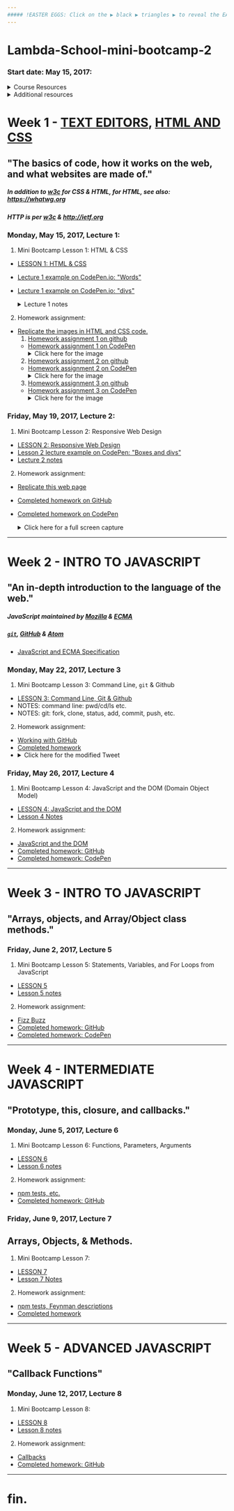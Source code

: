 ```yaml
---
##### !EASTER EGGS: Click on the ▶︎ black ▶︎ triangles ▶︎ to reveal the EASTER EGGS!
---
```


# Lambda-School-mini-bootcamp-2

### **Start date: May 15, 2017:**

<details><summary>Course Resources</summary><p>

- https://lambdaschool.com/mini-bootcamp/
- [Slack channel](https://lambdaschool.slack.com)
- [Lesson archive](https://lambdaschool.com/mini-bootcamp/archive)

---

- [My Codepen](https://codepen.io/mixelpix/)
- [My Github](https://github.com/mixelpixel)
  - GitHub page hosting: https://pages.github.com
- [Lambda University](http://www.lambdauniversity.com)
- [mini Python Bootcamp](http://lambdaschool.com/mini-bootcamp/python)
  - [Pre-coursework](https://lambdaschool.teachable.com/p/pre-bootcamp/)
  - [miniBootcamp #1 (HTTP, Python, Flask, JavaScript)](https://docs.google.com/document/d/1qH-AbzE5h1tuAUPlGb6NbDujBJJy-k-WN-2xZ-8cV28/edit#heading=h.t89roya3gxli)
- [mini JavaScript Bootcamp](http://lambdaschool.com/mini-bootcamp/javascript)

</p></details>

<details><summary>Additional resources</summary><p>

- **Web Browsers:**
  - ["How browsers work internally" by Tali Garsiel (~30min)](https://vimeo.com/44182484)
  - ["How Browsers Work: Behind the scenes of modern web browsers" by By Tali Garsiel and Paul Irish](https://www.html5rocks.com/en/tutorials/internals/howbrowserswork/)
- **HTML 5:**
  - [HTML5 Tutorial & SEO considerations](http://www.html-5-tutorial.com/)
- **`git` & GitHub tutorials:**
  - https://try.github.io/
  - http://learngitbranching.js.org
  - http://ohshitgit.com
- **Text Encoding and Unicode:**

  - [The Absolute Minimum Every Software Developer Absolutely, Positively Must Know About Unicode and Character Sets (No Excuses!)](https://www.joelonsoftware.com/2003/10/08/the-absolute-minimum-every-software-developer-absolutely-positively-must-know-about-unicode-and-character-sets-no-excuses/)
    - http://www.unicode.org
    - put the `<meta charset = 'utf-8'>` head tag FIRST!
  - [What Every Programmer Absolutely, Positively Needs To Know About Encodings And Character Sets To Work With Text](http://kunststube.net/encoding/)

    - Encoding vs. Unicode "Code Points":
      > _"Unicode first and foremost defines a table of code points for characters. That's a fancy way of saying "65 stands for A, 66 stands for B and 9,731 stands for ☃" (seriously, it does). How these code points are actually encoded into bits is a different topic." ... "Characters are referred to by their "Unicode code point". Unicode code points are written in hexadecimal (to keep the numbers shorter), preceded by a "U+" (that's just what they do, it has no other meaning than "this is a Unicode code point")."_

  - [The Great Escapism (Or: What You Need To Know To Work With Text Within Text)](http://kunststube.net/escapism/)
  - [Handling Unicode Front To Back In A Web App](http://kunststube.net/frontback/)

</p></details>

# Week 1 - [TEXT EDITORS](https://atom.io), [HTML AND CSS](https://www.w3.org/standards/webdesign/htmlcss)

## **"The basics of code, how it works on the web, and what websites are made of."**

##### In addition to [w3c](https://www.w3.org) for CSS & HTML, for HTML, see also: https://whatwg.org

##### HTTP is per [w3c](https://www.w3.org) & http://ietf.org

### Monday, May 15, 2017, Lecture 1:

1. Mini Bootcamp Lesson 1: HTML & CSS

- [LESSON 1: HTML & CSS](https://youtu.be/nLs9I8MRbO0)
- [Lecture 1 example on CodePen.io: "Words"](https://codepen.io/mixelpix/pen/PmxXov)
- [Lecture 1 example on CodePen.io: "divs"](https://codepen.io/mixelpix/pen/XRyoJg)
  <details><summary>Lecture 1 notes</summary><ul>
    <li>
      <a href="https://youtu.be/nLs9I8MRbO0?t=12m">Lecture 1 starts@ ~12min</a><br>
      There's good information in the first twelve minutes, don't skip it.
    </li>

    <h2>HTML</h2>
    <li>
      <a href="https://justinjackson.ca/words.html">Words</a>
    </li>
    <li>
      Declaring the type of document: &lt;!DOCTYPE html&gt;<br>
      html = Hyper-Text Markup Language<br>
      HTML consists of matching &lt;tag_type&gt; openings and &lt;/tag_type&gt; closings.<br>
      Whatever is inside the open/close tag set belongs to that tag area.<br>
      I.e. &lt;open&gt; tag_area &lt;close&gt;<br>
      To declare a closing, the tag type is prepended with a forward slash: /<br>
      I.e. &lt;tag_type&gt; tag_area &lt;/tag_type&gt;<br>
      E.g. &lt;html&gt; html_area &lt;/html&gt;<br>
      HTML involves "nesting" tags inside each other per sections, containers, divisions, etc. E.g.<br><b>
      &lt;!DOCTYPE html&gt;&lt;html&gt;&lt;head&gt;...&lt;/head&gt;&lt;body&gt;...&lt;/body&gt;&lt;/html&gt;</b>
    </li>
    <li>
      &lt;html lang="en"&gt;...&lt;/html&gt;<br>
      per <a href="https://www.w3.org/International/questions/qa-html-language-declarations">w3.org: language declaration</a><br>
      <i>"Always use a language attribute on the html element. This is inherited by all other elements, and so will set a default language for the text in the document head element."</i><br>
    </li>
    <li>Basic html document layout:<br><ol>
      <li>&lt;!DOCTYPE html&gt; - doc. type declaration,</li>
      <li>&lt;html&gt; &lt;/html&gt; - html container</li>
      <li>&lt;head&gt; &lt;/head&gt; contains meta-info mostly for the browser,</li>
      <li>&lt;body&gt; &lt;/body&gt; is the actual body of the page</li></ol>
    <li>Title and meta info in head<br>
      Title tag determines browser tab text.<br>
      &lt;html&gt; &lt;head&gt; &lt;title&gt;Browser Tab Text&lt;/title&gt; &lt;/head&gt; &lt;body&gt; &lt;/body&gt; &lt;/html&gt;
    </li>
    <li>body contains what you see</li>
    <li>
      image tags (and some other tags) don't need to be closed<br>
      &lt;img src="url_goes_here"&gt;<br>
      ...& it makes NO difference, but you <i>can</i> use a closing tag:<br>
      &lt;img src="url_goes_here"/&gt;
    </li>
    <li>anchor tags for links, p tags for paragraphs, h# for headers, etc...</li>
    <li>Whitespace is pretty much ignored; however, whitepsaces (and tabs) can make things much more "human-readable"</li>
    <li>html comments are ignored by the html parser:<br>
    &lt;!-- <i>comments go here</i> --&gt;<br>
    &lt;!--<br><i>
    comments<br>
    can<br>
    also<br>
    be<br>
    across<br>
    multiple<br>
    lines<br>
    --&gt;</i>
    </li>

    <h2>CSS</h2>
    <li>CSS = Cascading Style Sheet</li>
    <li>
      CSS link syntax in the html file (tells the html doc where to find the corresponding css file)<br>
      &lt;html&gt; &lt;head&gt; &lt;title&gt;Browser Tab Text&lt;/title&gt; <b>&lt;link to CSS file&gt;</b> &lt;/head&gt; &lt;body&gt; &lt;/body&gt; &lt;/html&gt;<br>
      e.g. &lt;link rel="stylesheet" type="text/css" <b>href="homework.css"</b>&gt;
    </li>
    <li>convention is to put .css in the same directory as the .html, but it can be put in any directory so long as the "link href="" points to its location</li>
    <li>per <a href="https://www.w3schools.com/tags/tag_link.asp">w3schools.com: CSS link syntax</a>
    <li>
      HTML "super power": use the browser element inspector to see how web pages are constructed with html and css!<br>
      e.g. to find a hexadecimal color code (e.g. #4CAF50)
    </li>
    <li>
      Basic CSS syntax:<br>
      <b>tag_type {<br>
      &nbsp;&nbsp;&nbsp;&nbsp;declaration: specification;<br>
      &nbsp;&nbsp;&nbsp;&nbsp;...<br>
      }</b><br>
    </li>
    <li>
      more CSS syntax:<ul>
      <li>classes are prepended with a period, i.e. <b>.class_name{...}</b> e.g.,<br>
      <b>.some_class_name{...}</b> in the CSS file, and,<br>
      <b>&lt;html_tag class="some_class_name"&gt;...&lt;/html_tag&gt;</b> in the HTML file.</li>
      <li>id's are prepended with a has, i.e. <b>#id_name{...}</b> e.g.,<br>
      <b>#some_id_name{...}</b> in the CSS file, and,<br>
      <b>&lt;html_tag id="some_id_name"&gt;...&lt;/html_tag&gt;</b> in the HTML file.</ul>
    </li>
    <li>
      ID vs CLASS:<ul>
        <li>ID's are UNIQUE to a single instance</li><ul>
          <li>Each element can have only one ID</li>
          <li>Each page can have only one element with that ID</li></ul>
        <li>CLASSes are used to group element</li><ul>
          <li>You can use the same class on multiple elements.</li>
          <li>You can use multiple classes on the same element.</li></ul>
        </ul>
      More id vs class per <a href="https://css-tricks.com/the-difference-between-id-and-class/">CSS-Tricks.com</a> and <a href="http://stackoverflow.com/q/84378/5225057">stack question/answer</a>
    </li>
    <li>
    CSS order of precedence: most exact vs top to bottom cascade (vs importance)<ol>
      <li>Importance</li>
      <li>Specificity</li>
      <li>Source Order</li></ol>
    For more info, per <a href="https://www.w3.org/wiki/Inheritance_and_cascade">w3.org: "Inheritance and Cascade"</a>
    </li>
    <li>Per <a href="https://www.w3schools.com/css/css_combinators.asp">w3schools: CSS Combinators</a></li>
    <li>CSS comments are between forward slash and star: /&#42; <i>comments go here</i> &#42;/ and they can span multiple lines as well.</li>

    <h2>Additional Notes</h2>
    <li><a href="http://stackoverflow.com/a/31032477/5225057">HTML specs, percentage vs. height</a></li>
    <li><a href="https://www.w3schools.com/tags/tag_meta.asp">HTML meta tags</a></li>
    <li><a href="https://www.computerhope.com/issues/ch001034.htm">How do I indent or tab text on my web page or in HTML?</a></li>
    <li><a href="http://www.theukwebdesigncompany.com/articles/entity-escape-characters.php">HTML Escape Characters: Complete List</a></li>
    <li><b>I cannot recommend strongly enough: DO NOT TAKE NOTES IN HTML!!!!!! XD</b></li>
  </ul></details>

2. Homework assignment:

- [Replicate the images in HTML and CSS code.](https://github.com/SunJieMing/LS-Web-Intro-I)
  1. [Homework assignment 1 on github](https://github.com/mixelpixel/Lambda-School-mini-bootcamp-2/tree/master/Lesson1/homework1)
  - [Homework assignment 1 on CodePen](https://codepen.io/mixelpix/pen/gWQZby)<details><summary>Click here for the image</summary><img src="https://github.com/mixelpixel/Lambda-School-mini-bootcamp-2/blob/master/Lesson1/homework1/homework1.png"></details>
  2. [Homework assignment 2 on github](https://github.com/mixelpixel/Lambda-School-mini-bootcamp-2/tree/master/Lesson1/homework2)
  - [Homework assignment 2 on CodePen](https://codepen.io/mixelpix/pen/NjEeqP)<details><summary>Click here for the image</summary><img src="https://github.com/mixelpixel/Lambda-School-mini-bootcamp-2/blob/master/Lesson1/homework2/homework2.png"></details>
  3. [Homework assignment 3 on github](https://github.com/mixelpixel/Lambda-School-mini-bootcamp-2/tree/master/Lesson1/homework3)
  - [Homework assignment 3 on CodePen](https://codepen.io/mixelpix/pen/ZKmVGe)<details><summary>Click here for the image</summary><img src="https://github.com/mixelpixel/Lambda-School-mini-bootcamp-2/blob/master/Lesson1/homework3/homework3.png"></details>

### Friday, May 19, 2017, Lecture 2:

1. Mini Bootcamp Lesson 2: Responsive Web Design

- [LESSON 2: Responsive Web Design](https://youtu.be/oXziWoSD8vQ)
- [Lesson 2 lecture example on CodePen: "Boxes and divs"](https://codepen.io/mixelpix/pen/zwMMVz)
- [Lecture 2 notes](Lesson2)

2. Homework assignment:

- [Replicate this web page](http://blackrockdigital.github.io/startbootstrap-clean-blog/post.html)
- [Completed homework on GitHub](https://github.com/mixelpixel/Lambda-School-mini-bootcamp-2/tree/master/Lesson2/homework/)
- [Completed homework on CodePen](https://codepen.io/mixelpix/pen/bWOKMo)

  <details><summary>Click here for a full screen capture</summary><img src="https://github.com/mixelpixel/Lambda-School-mini-bootcamp-2/blob/master/Lesson2/homework/homework_screencapture.png"></details>

---

# Week 2 - INTRO TO JAVASCRIPT

## **"An in-depth introduction to the language of the web."**

##### JavaScript maintained by [Mozilla](https://developer.mozilla.org/en/docs/Web/JavaScript) & [ECMA](https://www.ecma-international.org/ecma-262/7.0/#sec-property-accessors-runtime-semantics-evaluation)

##### [`git`](https://git-scm.com/downloads), [GitHub](https://github.com) & [Atom](https://atom.io)

- [JavaScript and ECMA Specification](http://www.w3resource.com/javascript/introduction/ECMA-and-javascript.php)

### Monday, May 22, 2017, Lecture 3

1. Mini Bootcamp Lesson 3: Command Line, `git` & Github

- [LESSON 3: Command Line, Git & Github](https://youtu.be/dTQDhVChVzg)
- NOTES: command line: pwd/cd/ls etc.
- NOTES: git: fork, clone, status, add, commit, push, etc.

2. Homework assignment:

- [Working with GitHub](https://github.com/austenallred/lswebhomework3)
- [Completed homework](https://github.com/mixelpixel/lswebhomework3/tree/master)
- <details><summary>Click here for the modified Tweet</summary><img src="https://github.com/mixelpixel/lswebhomework3/blob/master/Inspect_Element_mods.png"></details>

### Friday, May 26, 2017, Lecture 4

1. Mini Bootcamp Lesson 4: JavaScript and the DOM (Domain Object Model)

- [LESSON 4: JavaScript and the DOM](https://youtu.be/GBNtL_51l5A)
- [Lesson 4 Notes](Lesson4)

2. Homework assignment:

- [JavaScript and the DOM](https://github.com/austenallred/lswebhomework4)
- [Completed homework: GitHub](https://github.com/mixelpixel/Lambda-School-mini-bootcamp-2/tree/master/Lesson4)
- [Completed homework: CodePen](https://codepen.io/mixelpix/pen/LyKGrZ)

---

# Week 3 - INTRO TO JAVASCRIPT

## **"Arrays, objects, and Array/Object class methods."**

### Friday, June 2, 2017, Lecture 5

1. Mini Bootcamp Lesson 5: Statements, Variables, and For Loops from JavaScript

- [LESSON 5](https://youtu.be/UwNMelsm28Y)
- [Lesson 5 notes](Lesson5)

2. Homework assignment:

- [Fizz Buzz](https://github.com/austenallred/lswebhomework5)
- [Completed homework: GitHub](https://github.com/mixelpixel/Lambda-School-mini-bootcamp-2/tree/master/Lesson5)
- [Completed homework: CodePen](https://codepen.io/mixelpix/pen/NgWaMz)

---

# Week 4 - INTERMEDIATE JAVASCRIPT

## **"Prototype, this, closure, and callbacks."**

### Monday, June 5, 2017, Lecture 6

1. Mini Bootcamp Lesson 6: Functions, Parameters, Arguments

- [LESSON 6](https://youtu.be/WmFRlpd1GTM)
- [Lesson 6 notes](Lesson6)

2. Homework assignment:

- [npm tests, etc.](https://github.com/austenallred/lswebhomework6)
- [Completed homework: GitHub]()

### Friday, June 9, 2017, Lecture 7

## **Arrays, Objects, & Methods.**

1. Mini Bootcamp Lesson 7:

- [LESSON 7](https://youtu.be/CDg9qtuGNAo)
- [Lesson 7 Notes](Lesson7)

2. Homework assignment:

- [npm tests, Feynman descriptions](https://github.com/austenallred/lswebhomework7)
- [Completed homework](https://github.com/mixelpixel/lswebhomework7/tree/master)

---

# Week 5 - ADVANCED JAVASCRIPT

## **"Callback Functions"**

### Monday, June 12, 2017, Lecture 8

1. Mini Bootcamp Lesson 8:

- [LESSON 8](https://youtu.be/ffc6Le_UBQI)
- [Lesson 8 notes](Lesson8)

2. Homework assignment:

- [Callbacks](https://github.com/SunJieMing/lswebhomework8)
- [Completed homework: GitHub](https://github.com/mixelpixel/lswebhomework8/tree/master)

---

# fin.
